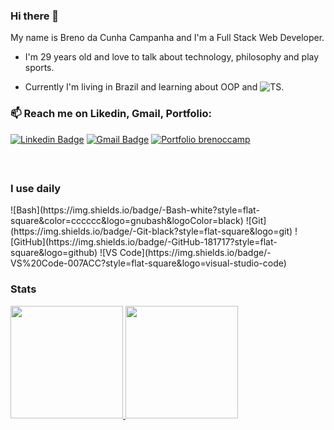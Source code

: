 ### Hi there 👋
<!--
**brenoccamp/brenoccamp** is a ✨ _special_ ✨ repository because its `README.md` (this file) appears on your GitHub profile.

Here are some ideas to get you started:

- 🔭 I’m currently working on ...
- 👯 I’m looking to collaborate on ...
- 🤔 I’m looking for help with ...
- 💬 Ask me about ...
- 😄 Pronouns: ...
- ⚡ Fun fact: ...
-->
My name is Breno da Cunha Campanha and I'm a Full Stack Web Developer.
- I'm 29 years old and love to talk about technology, philosophy and play sports.

- Currently I'm living in Brazil and learning about OOP and ![TS](https://img.shields.io/badge/-Typescript-white?style=flat-square&color=1919ff&logo=typescript&logoColor=white).

<h3>📫 Reach me on Likedin, Gmail, Portfolio:</h3>

[![Linkedin Badge](https://img.shields.io/badge/-brenoccamp-blue?style=flat-square&logo=Linkedin&logoColor=white&link=https://www.linkedin.com/in/brenoccamp/)](https://www.linkedin.com/in/brenoccamp/)
[![Gmail Badge](https://img.shields.io/badge/-brenoccamp@gmail.com-c14438?style=flat-square&logo=Gmail&logoColor=white&link=mailto:brenoccamp@gmail.com)](mailto:brenoccamp@gmail.com)
[![Portfolio brenoccamp](https://img.shields.io/badge/-Portfolio-yellow)](https://brenoccamp.vercel.app/)

 <br>

<h2></h2>
<h3>I use daily</h3>
![Bash](https://img.shields.io/badge/-Bash-white?style=flat-square&color=cccccc&logo=gnubash&logoColor=black) ![Git](https://img.shields.io/badge/-Git-black?style=flat-square&logo=git) ![GitHub](https://img.shields.io/badge/-GitHub-181717?style=flat-square&logo=github) ![VS Code](https://img.shields.io/badge/-VS%20Code-007ACC?style=flat-square&logo=visual-studio-code)

### Stats
<div>
<a href="https://github.com/brenoccamp">
<img height="180em" src="https://github-readme-stats.vercel.app/api?username=brenoccamp&show_icons=true&theme=tokyonight&include_all_commits=true&count_private=true"/>
<img height="180em" src="https://github-readme-stats.vercel.app/api/top-langs/?username=brenoccamp&layout=compact&langs_count=7&theme=tokyonight"/>
</div>
<div style="display: inline_block"><br></a>
